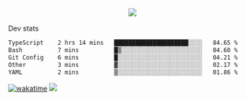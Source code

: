 <h3 align="center">
  <a href="https://github.com/spoopy2023">
      <img src="https://github-profile-trophy.vercel.app/?username=Spoopy2023&no-bg=true&no-frame=true">
  </a>
</h3>

Dev stats
<!--START_SECTION:waka-->

```txt
TypeScript    2 hrs 14 mins   █████████████████████░░░░   84.65 %
Bash          7 mins          █▒░░░░░░░░░░░░░░░░░░░░░░░   04.68 %
Git Config    6 mins          █░░░░░░░░░░░░░░░░░░░░░░░░   04.21 %
Other         3 mins          ▓░░░░░░░░░░░░░░░░░░░░░░░░   02.17 %
YAML          2 mins          ▒░░░░░░░░░░░░░░░░░░░░░░░░   01.86 %
```

<!--END_SECTION:waka-->
[![wakatime](https://wakatime.com/badge/user/018ece4c-ff65-47b1-86a2-26e4e720c978.svg)](https://wakatime.com/@mac_g)
<img src="https://camo.githubusercontent.com/935c1e1091fb0ce9d975d06263ed4bc014721cd7e52b557f59b07c85da01afe3/68747470733a2f2f6b6f6d617265762e636f6d2f67687076632f3f757365726e616d653d5843726166744d616e3532266c6162656c3d566965777326636f6c6f723d626c7565267374796c653d706c6173746963">
